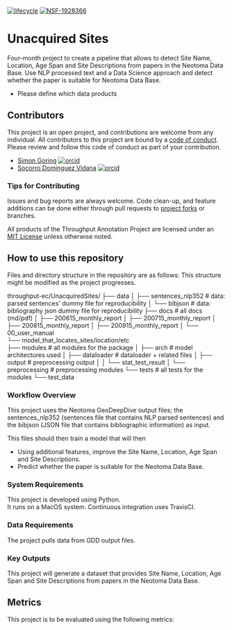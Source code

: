 [![lifecycle](https://img.shields.io/badge/lifecycle-experimental-orange.svg)](https://www.tidyverse.org/lifecycle/#experimental)
[![NSF-1928366](https://img.shields.io/badge/NSF-1928366-blue.svg)](https://nsf.gov/awardsearch/showAward?AWD_ID=1928366)

# Unacquired Sites

Four-month project to create a pipeline that allows to detect Site Name, Location, Age Span and Site Descriptions from papers in the Neotoma Data Base.
Use NLP processed text and a Data Science approach and detect whether the paper is suitable for Neotoma Data Base.

  * Please define which data products

## Contributors

This project is an open project, and contributions are welcome from any individual.  All contributors to this project are bound by a [code of conduct](CODE_OF_CONDUCT.md).  Please review and follow this code of conduct as part of your contribution.

  * [Simon Goring](http://www.goring.org/) [![orcid](https://img.shields.io/badge/orcid-0000--0002--2700--4605-brightgreen.svg)](https://orcid.org/0000-0002-2700-4605)
  * [Socorro Dominguez Vidana](https://sedv8808.github.io/) [![orcid](https://img.shields.io/badge/orcid-0000--0002--7926--4935--brightgreen.svg)](https://orcid.org/0000-0002-7926-4935)


### Tips for Contributing

Issues and bug reports are always welcome.  Code clean-up, and feature additions can be done either through pull requests to [project forks]() or branches.

All products of the Throughput Annotation Project are licensed under an [MIT License](LICENSE) unless otherwise noted.

## How to use this repository

Files and directory structure in the repository are as follows:
This structure might be modified as the project progresses.

throughput-ec/UnacquiredSites/
├── data
│   ├── sentences_nlp352                                    # data: parsed sentences' dummy file for reproducibility
│   └── bibjson                                             # data: bibliography json dummy file for reproducibility
├── docs                                                    # all docs (md/pdf)
│   ├── 200615_monthly_report
│   ├── 200715_monthly_report
│   ├── 200815_monthly_report
│   ├── 200915_monthly_report
│   └── 00_user_manual                       
└── model_that_locates_sites/location/etc                                    
    ├── modules                                          # all modules for the package
    │   ├── arch                                             # model architectures used
    │   ├── dataloader                                       # dataloader + related files
    │   ├── output                                           # preprocessing output
    │   │   └── stat_test_result
    │   └──  preprocessing                                   # preprocessing modules
    └── tests                                                # all tests for the modules
        └── test_data


### Workflow Overview

This project uses the Neotoma GeoDeepDive output files; the sentences_nlp352 (sentences file that contains NLP parsed sentences) and the bibjson (JSON file that contains bibliographic information) as input.

This files should then train a model that will then
- Using additional features, improve the Site Name, Location, Age Span and Site Descriptions.
- Predict whether the paper is suitable for the Neotoma Data Base.


### System Requirements

This project is developed using Python.  
It runs on a MacOS system.
Continuous integration uses TravisCI.

### Data Requirements

The project pulls data from GDD output files.

### Key Outputs

This project will generate a dataset that provides Site Name, Location, Age Span and Site Descriptions from papers in the Neotoma Data Base.

## Metrics

This project is to be evaluated using the following metrics:
